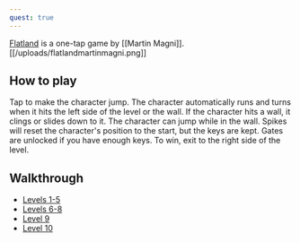```yaml
---
quest: true
---
```

[Flatland](https://play.fancade.com/5BD5944CAA9BB5E0) is a one-tap game by [[Martin Magni]].
[[/uploads/flatlandmartinmagni.png]]

## How to play

Tap to make the character jump. The character automatically runs and turns when it hits the left side of the level or the wall. If the character hits a wall, it clings or slides down to it. The character can jump while in the wall. Spikes will reset the character's position to the start, but the keys are kept. Gates are unlocked if you have enough keys. To win, exit to the right side of the level.

## Walkthrough

- [Levels 1-5](https://youtu.be/KxCLUYUwVoE)
- [Levels 6-8](https://youtu.be/nUk3ClUYFqI)
- [Level 9](https://youtu.be/b66HY7NRtjE)
- [Level 10](https://youtu.be/qoPeV7GYJQM)